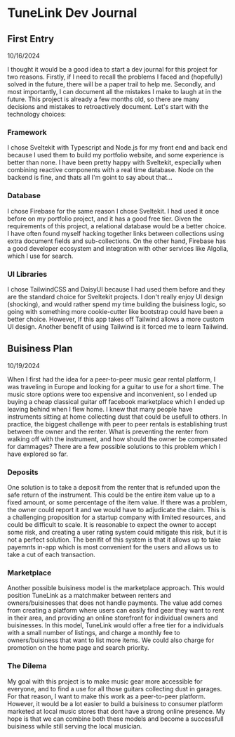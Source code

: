# TuneLink Dev Journal

## First Entry

10/16/2024

I thought it would be a good idea to start a dev journal for this project for two reasons. Firstly, if I need to recall the problems I faced and (hopefully) solved in the future, there will be a paper trail to help me. Secondly, and most importantly, I can document all the mistakes I make to laugh at in the future. This project is already a few months old, so there are many decisions and mistakes to retroactively document. Let's start with the technology choices:

### Framework

I chose Sveltekit with Typescript and Node.js for my front end and back end because I used them to build my portfolio website, and some experience is better than none. I have been pretty happy with Sveltekit, especially when combining reactive components with a real time database. Node on the backend is fine, and thats all I'm goint to say about that...

### Database

I chose Firebase for the same reason I chose Sveltekit. I had used it once before on my portfolio project, and it has a good free tier. Given the requirements of this project, a relational database would be a better choice. I have often found myself hacking together links between collections using extra document fields and sub-collections. On the other hand, Firebase has a good developer ecosystem and integration with other services like Algolia, which I use for search.

### UI Libraries

I chose TailwindCSS and DaisyUI because I had used them before and they are the standard choice for Sveltekit projects. I don't really enjoy UI design (shocking), and would rather spend my time building the buisiness logic, so going with something more cookie-cutter like bootstrap could have been a better choice. However, If this app takes off Tailwind allows a more custom UI design. Another benefit of using Tailwind is it forced me to learn Tailwind.

## Buisiness Plan

10/19/2024

When I first had the idea for a peer-to-peer music gear rental platform, I was traveling in Europe and looking for a guitar to use for a short time. The music store options were too expensive and inconvenient, so I ended up buying a cheap classical guitar off facebook marketplace which I ended up leaving behind when I flew home. I knew that many people have instruments sitting at home collecting dust that could be usefull to others. In practice, the biggest challenge with peer to peer rentals is establishing trust between the owner and the renter. What is preventing the renter from walking off with the instrument, and how should the owner be compensated for dammages? There are a few possible solutions to this problem which I have explored so far.

### Deposits

One solution is to take a deposit from the renter that is refunded upon the safe return of the instrument. This could be the entire item value up to a fixed amount, or some percentage of the item value. If there was a problem, the owner could report it and we would have to adjudicate the claim. This is a challenging proposition for a startup company with limited resources, and could be difficult to scale. It is reasonable to expect the owner to accept some risk, and creating a user rating system could mitigate this risk, but it is not a perfect solution. The benifit of this system is that it allows up to take payemnts in-app which is most convenient for the users and allows us to take a cut of each transaction.

### Marketplace

Another possible buisiness model is the marketplace approach. This would position TuneLink as a matchmaker between renters and owners/buisinesses that does not handle payments. The value add comes from creating a platform where users can easily find gear they want to rent in their area, and providing an online storefront for individual owners and buisinesses. In this model, TuneLink would offer a free tier for a individuals with a small number of listings, and charge a monthly fee to owners/buisiness that want to list more items. We could also charge for promotion on the home page and search priority.

### The Dilema

My goal with this project is to make music gear more accessible for everyone, and to find a use for all those guitars collecting dust in garages. For that reason, I want to make this work as a peer-to-peer platform. However, it would be a lot easier to build a buisiness to consumer platform marketed at local music stores that dont have a strong online presence. My hope is that we can combine both these models and become a successfull buisiness while still serving the local musician.
